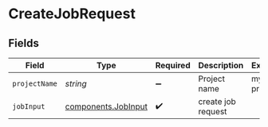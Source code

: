 # CreateJobRequest


## Fields

| Field                                                      | Type                                                       | Required                                                   | Description                                                | Example                                                    |
| ---------------------------------------------------------- | ---------------------------------------------------------- | ---------------------------------------------------------- | ---------------------------------------------------------- | ---------------------------------------------------------- |
| `projectName`                                              | *string*                                                   | :heavy_minus_sign:                                         | Project name                                               | my-project                                                 |
| `jobInput`                                                 | [components.JobInput](../../models/components/jobinput.md) | :heavy_check_mark:                                         | create job request                                         |                                                            |
